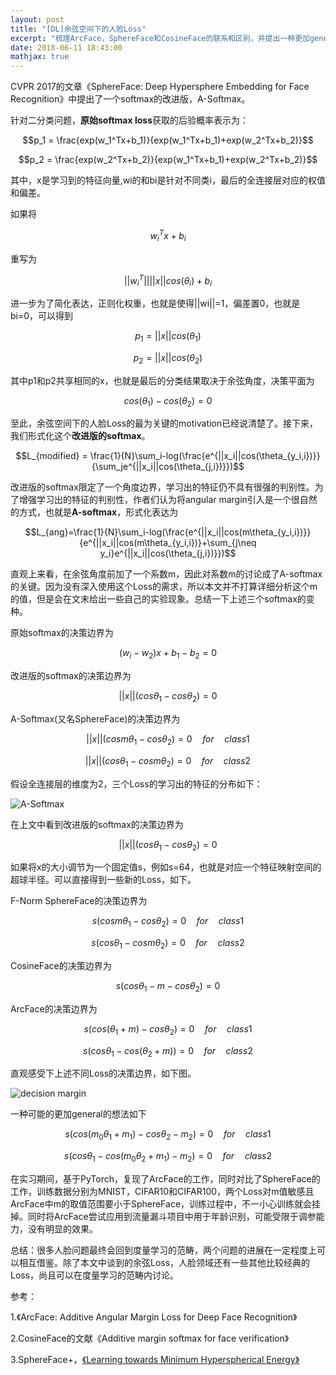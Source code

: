 ```yaml
---
layout: post
title: "[DL]余弦空间下的人脸Loss"
excerpt: "梳理ArcFace，SphereFace和CosineFace的联系和区别，并提出一种更加general的想法"
date: 2018-06-11 18:43:00
mathjax: true
---
```


<script type="text/javascript" src="http://cdn.mathjax.org/mathjax/latest/MathJax.js?config=default"></script>

CVPR 2017的文章《SphereFace: Deep Hypersphere Embedding for Face Recognition》中提出了一个softmax的改进版，A-Softmax。

针对二分类问题，**原始softmax loss**获取的后验概率表示为：

$$p_1 = \frac{exp(w_1^Tx+b_1)}{exp(w_1^Tx+b_1)+exp(w_2^Tx+b_2)}$$

$$p_2 = \frac{exp(w_2^Tx+b_2)}{exp(w_1^Tx+b_1)+exp(w_2^Tx+b_2)}$$

其中，x是学习到的特征向量,wi的和bi是针对不同类i，最后的全连接层对应的权值和偏差。

如果将

$$w_i^Tx+b_i$$

重写为

$$||w_i^T||||x||cos(\theta_i)+b_i$$

进一步为了简化表达，正则化权重，也就是使得||wi||=1，偏差置0，也就是bi=0，可以得到

$$p_1 = ||x||cos(\theta_1)$$

$$p_2 = ||x||cos(\theta_2)$$

其中p1和p2共享相同的x，也就是最后的分类结果取决于余弦角度，决策平面为

$$cos(\theta_1) - cos(\theta_2) = 0$$

至此，余弦空间下的人脸Loss的最为关键的motivation已经说清楚了。接下来，我们形式化这个**改进版的softmax**。

$$L_{modified} = \frac{1}{N}\sum_i-log(\frac{e^{||x_i||cos(\theta_{y_i,i})}}{\sum_je^{||x_i||cos(\theta_{j,i})}})$$

改进版的softmax限定了一个角度边界，学习出的特征仍不具有很强的判别性。为了增强学习出的特征的判别性，作者们认为将angular margin引入是一个很自然的方式，也就是**A-softmax**，形式化表达为

$$L_{ang}=\frac{1}{N}\sum_i-log(\frac{e^{||x_i||cos(m\theta_{y_i,i})}}{e^{||x_i||cos(m\theta_{y_i,i})}+\sum_{j\neq y_i}e^{||x_i||cos(\theta_{j,i})}})$$

直观上来看，在余弦角度前加了一个系数m，因此对系数m的讨论成了A-softmax的关键。因为没有深入使用这个Loss的需求，所以本文并不打算详细分析这个m的值，但是会在文末给出一些自己的实验现象。总结一下上述三个softmax的变种。

原始softmax的决策边界为

$$(w_i-w_2)x+b_1-b_2=0$$

改进版的softmax的决策边界为

$$||x||(cos\theta_1-cos\theta_2)=0$$

A-Softmax(又名SphereFace)的决策边界为

$$||x||(cosm\theta_1-cos\theta_2)=0\quad for\quad class 1$$

$$||x||(cos\theta_1-cosm\theta_2)=0\quad for\quad class 2$$

假设全连接层的维度为2，三个Loss的学习出的特征的分布如下：

![A-Softmax](http://wx3.sinaimg.cn/mw690/aba7d18bgy1fs77fnyq2zj210405tdij.jpg)

在上文中看到改进版的softmax的决策边界为

$$||x||(cos\theta_1-cos\theta_2)=0$$

如果将x的大小调节为一个固定值s，例如s=64，也就是对应一个特征映射空间的超球半径。可以直接得到一些新的Loss，如下。

F-Norm SphereFace的决策边界为

$$s(cosm\theta_1-cos\theta_2)=0\quad for\quad class 1$$

$$s(cos\theta_1-cosm\theta_2)=0\quad for\quad class 2$$

CosineFace的决策边界为

$$s(cos\theta_1-m-cos\theta_2)=0$$

ArcFace的决策边界为

$$s(cos(\theta_1+m)-cos\theta_2)=0\quad for\quad class 1$$

$$s(cos\theta_1-cos(\theta_2+m))=0\quad for\quad class 2$$

直观感受下上述不同Loss的决策边界，如下图。

![decision margin](http://wx1.sinaimg.cn/mw690/aba7d18bgy1fs78fj4o6xj20hd04z75h.jpg)

一种可能的更加general的想法如下


$$s(cos(m_0\theta_1+m_1)-cos\theta_2-m_2)=0\quad for\quad class 1$$

$$s(cos\theta_1-cos(m_0\theta_2+m_1)-m_2)=0\quad for\quad class 2$$

在实习期间，基于PyTorch，复现了ArcFace的工作，同时对比了SphereFace的工作，训练数据分别为MNIST，CIFAR10和CIFAR100，两个Loss对m值敏感且ArcFace中m的取值范围要小于SphereFace，训练过程中，不一小心训练就会挂掉。同时将ArcFace尝试应用到流量漏斗项目中用于年龄识别，可能受限于调参能力，没有明显的效果。

总结：很多人脸问题最终会回到度量学习的范畴，两个问题的进展在一定程度上可以相互借鉴。除了本文中谈到的余弦Loss，人脸领域还有一些其他比较经典的Loss，尚且可以在度量学习的范畴内讨论。

参考：

1.《ArcFace: Additive Angular Margin Loss for Deep Face Recognition》

2.CosineFace的文献《Additive margin softmax for face verification》

3.SphereFace+，[《Learning towards Minimum Hyperspherical Energy》](https://arxiv.org/pdf/1805.09298.pdf)























